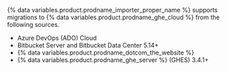 {% data variables.product.prodname_importer_proper_name %} supports migrations to {% data variables.product.prodname_ghe_cloud %} from the following sources.

- Azure DevOps (ADO) Cloud
- Bitbucket Server and Bitbucket Data Center 5.14+
- {% data variables.product.prodname_dotcom_the_website %}
- {% data variables.product.prodname_ghe_server %} (GHES) 3.4.1+
